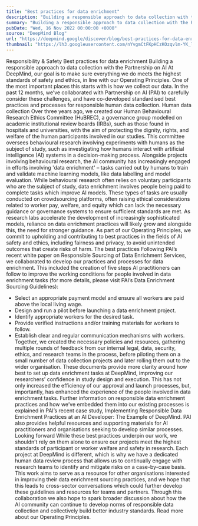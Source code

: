 ```yaml
---
title: "Best practices for data enrichment"
description: "Building a responsible approach to data collection with the Partnership on AI..."
summary: "Building a responsible approach to data collection with the Partnership on AI..."
pubDate: "Wed, 16 Nov 2022 00:00:00 +0000"
source: "DeepMind Blog"
url: "https://deepmind.google/discover/blog/best-practices-for-data-enrichment/"
thumbnail: "https://lh3.googleusercontent.com/nYvgmCtFKpHCzKOzqvlm-YK_l5qbPvz570PQbWv2ZxKVIoZxraa7euQLCY65a7ecdDRzBQtbQY2jxAoYKO8PC90snL6QvwNAzhp5-8x31cL5cJV-_OY=w528-h297-n-nu-rw"
---
```


Responsibility & Safety
Best practices for data enrichment
Building a responsible approach to data collection with the Partnership on AI
At DeepMind, our goal is to make sure everything we do meets the highest standards of safety and ethics, in line with our Operating Principles. One of the most important places this starts with is how we collect our data. In the past 12 months, we’ve collaborated with Partnership on AI (PAI) to carefully consider these challenges, and have co-developed standardised best practices and processes for responsible human data collection.
Human data collection
Over three years ago, we created our Human Behavioural Research Ethics Committee (HuBREC), a governance group modelled on academic institutional review boards (IRBs), such as those found in hospitals and universities, with the aim of protecting the dignity, rights, and welfare of the human participants involved in our studies. This committee oversees behavioural research involving experiments with humans as the subject of study, such as investigating how humans interact with artificial intelligence (AI) systems in a decision-making process.
Alongside projects involving behavioural research, the AI community has increasingly engaged in efforts involving 'data enrichment' – tasks carried out by humans to train and validate machine learning models, like data labelling and model evaluation. While behavioural research often relies on voluntary participants who are the subject of study, data enrichment involves people being paid to complete tasks which improve AI models.
These types of tasks are usually conducted on crowdsourcing platforms, often raising ethical considerations related to worker pay, welfare, and equity which can lack the necessary guidance or governance systems to ensure sufficient standards are met. As research labs accelerate the development of increasingly sophisticated models, reliance on data enrichment practices will likely grow and alongside this, the need for stronger guidance.
As part of our Operating Principles, we commit to upholding and contributing to best practices in the fields of AI safety and ethics, including fairness and privacy, to avoid unintended outcomes that create risks of harm.
The best practices
Following PAI’s recent white paper on Responsible Sourcing of Data Enrichment Services, we collaborated to develop our practices and processes for data enrichment. This included the creation of five steps AI practitioners can follow to improve the working conditions for people involved in data enrichment tasks (for more details, please visit PAI’s Data Enrichment Sourcing Guidelines):
- Select an appropriate payment model and ensure all workers are paid above the local living wage.
- Design and run a pilot before launching a data enrichment project.
- Identify appropriate workers for the desired task.
- Provide verified instructions and/or training materials for workers to follow.
- Establish clear and regular communication mechanisms with workers.
Together, we created the necessary policies and resources, gathering multiple rounds of feedback from our internal legal, data, security, ethics, and research teams in the process, before piloting them on a small number of data collection projects and later rolling them out to the wider organisation.
These documents provide more clarity around how best to set up data enrichment tasks at DeepMind, improving our researchers' confidence in study design and execution. This has not only increased the efficiency of our approval and launch processes, but, importantly, has enhanced the experience of the people involved in data enrichment tasks.
Further information on responsible data enrichment practices and how we’ve embedded them into our existing processes is explained in PAI’s recent case study, Implementing Responsible Data Enrichment Practices at an AI Developer: The Example of DeepMind. PAI also provides helpful resources and supporting materials for AI practitioners and organisations seeking to develop similar processes.
Looking forward
While these best practices underpin our work, we shouldn’t rely on them alone to ensure our projects meet the highest standards of participant or worker welfare and safety in research. Each project at DeepMind is different, which is why we have a dedicated human data review process that allows us to continually engage with research teams to identify and mitigate risks on a case-by-case basis.
This work aims to serve as a resource for other organisations interested in improving their data enrichment sourcing practices, and we hope that this leads to cross-sector conversations which could further develop these guidelines and resources for teams and partners. Through this collaboration we also hope to spark broader discussion about how the AI community can continue to develop norms of responsible data collection and collectively build better industry standards.
Read more about our Operating Principles.